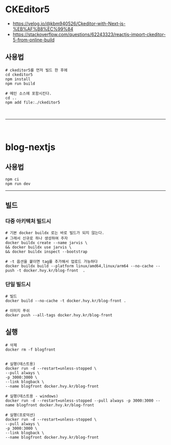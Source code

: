 # CKEditor5 

- https://velog.io/@kbm940526/Ckeditor-with-Next-js-%EB%AF%B8%EC%99%84
- https://stackoverflow.com/questions/62243323/reactjs-import-ckeditor-5-from-online-build

## 사용법
```shell
# ckeditor5를 먼저 빌드 한 후에
cd ckeditor5
npm install
npm run build

# 메인 소스에 포함시킨다.
cd ..
npm add file:./ckeditor5
```
<br>

---

<br>

# blog-nextjs

## 사용법

```shell
npm ci
npm run dev
```

---


## 빌드

### 다중 아키텍처 빌드시

```shell
# 기본 docker buildx 로는 바로 빌드가 되지 않는다.
# 그래서 신규로 하나 생성하여 주자
docker buildx create --name jarvis \
&& docker buildx use jarvis \
&& docker buildx inspect --bootstrap

# -t 옵션을 붙이면 tag를 추가해서 업로드 가능하다
docker buildx build --platform linux/amd64,linux/arm64 --no-cache --push -t docker.hvy.kr/blog-front  .
```

### 단일 빌드시
```shell
# 빌드
docker build --no-cache -t docker.hvy.kr/blog-front .

# 이미지 푸쉬
docker push --all-tags docker.hvy.kr/blog-front
```

## 실행


```shell
# 삭제
docker rm -f blogfront


# 실행(테스트용)
docker run -d --restart=unless-stopped \
--pull always \
-p 3000:3000 \
--link blogback \
--name blogfront docker.hvy.kr/blog-front

# 실행(테스트용 - windows)
docker run -d --restart=unless-stopped --pull always -p 3000:3000 --name blogfront docker.hvy.kr/blog-front

# 실행(프로덕션)
docker run -d --restart=unless-stopped \
--pull always \
-p 3000:3000 \
--link blogback \
--name blogfront docker.hvy.kr/blog-front
```

